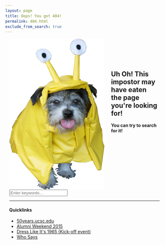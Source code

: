 ```yaml
---
layout: page
title: Oops! You got 404!
permalink: 404.html
exclude_from_search: true
---
```


<div style="width: 95%; text-align: middle; margin:0 auto 0 auto;">

<img src="/css/assets/images/banana-slug-dog.png" alt="A dog in a Banana Slug custom" style="float: left; vertical-align:middle; margin-right: 1.5em;">
<div style="padding-top: 5em;">
<h2>Uh Oh! This impostor may have eaten <br />the page you're looking for!</h2>
<strong>You can try to search for it!</strong>
<form action="/search/" method="get">
<input type="text" name="q" id="search-query" placeholder="Enter keywords..." autocomplete="off"/>
</form>
<hr>
<h4>Quicklinks</h4>
<ul>
	<li><a href="/index.html">50years.ucsc.edu</a></li>
	<li><a href="/alumniweekend2015/index.html">Alumni Weekend 2015</a></li>
	<li><a href="/kick-off/index.html">Dress Like It's 1965 (Kick-off event)</a></li>
	<li><a href="/whosays/index.html">Who Says</a></li>
</ul>
</div>
</div>



 
 

